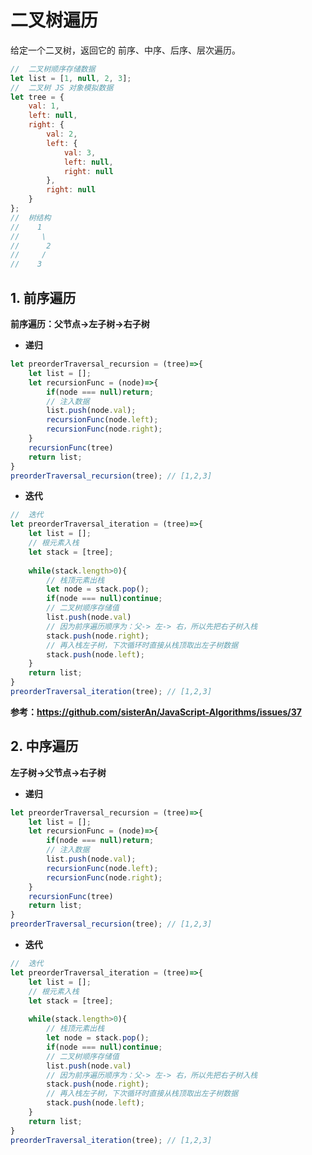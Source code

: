 <!--
 * @Author: monai
 * @Date: 2021-08-30 11:25:48
 * @LastEditors: monai
 * @LastEditTime: 2021-08-30 18:34:23
-->
# 二叉树遍历

给定一个二叉树，返回它的 前序、中序、后序、层次遍历。
```javascript
//  二叉树顺序存储数据
let list = [1, null, 2, 3];
//  二叉树 JS 对象模拟数据
let tree = {
    val: 1,
    left: null,
    right: {
        val: 2,
        left: {
            val: 3,
            left: null,
            right: null
        },
        right: null
    }
};
//  树结构
//    1
//     \
//      2
//     /
//    3 
```

## 1. 前序遍历
**前序遍历：父节点->左子树->右子树**

* **递归**  
```javascript
let preorderTraversal_recursion = (tree)=>{
    let list = [];
    let recursionFunc = (node)=>{
        if(node === null)return;
        // 注入数据
        list.push(node.val);
        recursionFunc(node.left);
        recursionFunc(node.right);
    }
    recursionFunc(tree)
    return list;
}
preorderTraversal_recursion(tree); // [1,2,3]
```

* **迭代**
```javascript
//  迭代
let preorderTraversal_iteration = (tree)=>{
    let list = [];
    // 根元素入栈
    let stack = [tree];
    
    while(stack.length>0){
        // 栈顶元素出栈
        let node = stack.pop();
        if(node === null)continue;
        // 二叉树顺序存储值
        list.push(node.val)
        // 因为前序遍历顺序为：父-> 左-> 右，所以先把右子树入栈
        stack.push(node.right);
        // 再入栈左子树，下次循环时直接从栈顶取出左子树数据
        stack.push(node.left);
    }  
    return list;
}
preorderTraversal_iteration(tree); // [1,2,3]
```
**参考：https://github.com/sisterAn/JavaScript-Algorithms/issues/37**

## 2. 中序遍历
**左子树->父节点->右子树**
* **递归**  
```javascript
let preorderTraversal_recursion = (tree)=>{
    let list = [];
    let recursionFunc = (node)=>{
        if(node === null)return;
        // 注入数据
        list.push(node.val);
        recursionFunc(node.left);
        recursionFunc(node.right);
    }
    recursionFunc(tree)
    return list;
}
preorderTraversal_recursion(tree); // [1,2,3]
```

* **迭代**
```javascript
//  迭代
let preorderTraversal_iteration = (tree)=>{
    let list = [];
    // 根元素入栈
    let stack = [tree];
    
    while(stack.length>0){
        // 栈顶元素出栈
        let node = stack.pop();
        if(node === null)continue;
        // 二叉树顺序存储值
        list.push(node.val)
        // 因为前序遍历顺序为：父-> 左-> 右，所以先把右子树入栈
        stack.push(node.right);
        // 再入栈左子树，下次循环时直接从栈顶取出左子树数据
        stack.push(node.left);
    }  
    return list;
}
preorderTraversal_iteration(tree); // [1,2,3]
```


